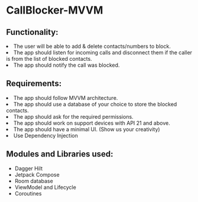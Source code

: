 # CallBlocker-MVVM

<h2>Functionality:</h2>

<li>The user will be able to add & delete contacts/numbers to block.</li>
<li>The app should listen for incoming calls and disconnect them if the caller is from the list of blocked contacts.</li>
<li>The app should notify the call was blocked.</li>


<h2>Requirements:</h2>
<li>The app should follow MVVM architecture.</li>
<li>The app should use a database of your choice to store the blocked contacts.</li>
<li>The app should ask for the required permissions.</li>
<li>The app should work on support devices with API 21 and above.</li>
<li>The app should have a minimal UI. (Show us your creativity)</li>
<li>Use Dependency Injection</li>


<h2>Modules and Libraries used:</h2>

<ul>
	<li>Dagger Hilt</li>
	<li>Jetpack Compose</li>
	<li>Room database</li>
	<li>ViewModel and Lifecycle</li>
	<li>Coroutines</li>
</ul>
